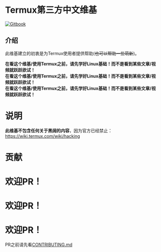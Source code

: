 # Termux第三方中文维基
[![Gitbook](https://github.com/TermuxCHN/wiki/actions/workflows/build.yml/badge.svg)](https://github.com/TermuxCHN/wiki/actions/workflows/build.yml)
## 介绍

此维基建立的初衷是为Termux使用者提供帮助(~~也可以帮助一些萌新~~)。  


**在看这个维基/使用Termux之前，请先学好Linux基础！而不是看到某些文章/视频就跃跃欲试！**  
**在看这个维基/使用Termux之前，请先学好Linux基础！而不是看到某些文章/视频就跃跃欲试！**  
**在看这个维基/使用Termux之前，请先学好Linux基础！而不是看到某些文章/视频就跃跃欲试！**  

# 说明

**此维基不包含任何关于黑阔的内容**，因为官方已经禁止：https://wiki.termux.com/wiki/hacking

# 贡献

<h1>欢迎PR！</h1>  
<h1>欢迎PR！</h1>  
<h1>欢迎PR！</h1>  

PR之前请先看[CONTRIBUTING.md](./CONTRIBUTING.md)
